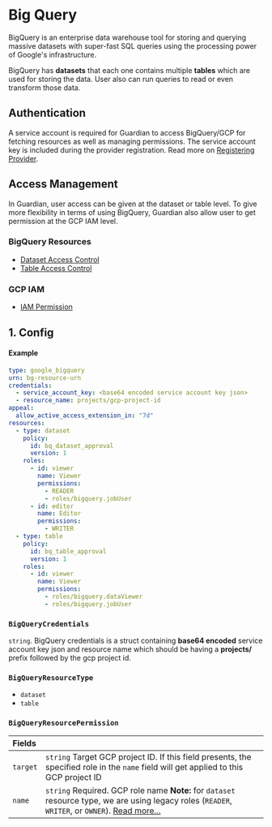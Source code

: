 # Big Query

BigQuery is an enterprise data warehouse tool for storing and querying massive datasets with super-fast SQL queries using the processing power of Google's infrastructure.

BigQuery has **datasets** that each one contains multiple **tables** which are used for storing the data. User also can run queries to read or even transform those data.

## Authentication

A service account is required for Guardian to access BigQuery/GCP for fetching resources as well as managing permissions. The service account key is included during the provider registration. Read more on [Registering Provider](../guides/managing-providers.md#registering-provider).

## Access Management

In Guardian, user access can be given at the dataset or table level. To give more flexibility in terms of using BigQuery, Guardian also allow user to get permission at the GCP IAM level.

### BigQuery Resources

- [Dataset Access Control](https://cloud.google.com/bigquery/docs/dataset-access-controls)
- [Table Access Control](https://cloud.google.com/bigquery/docs/table-access-controls-intro)

### GCP IAM

- [IAM Permission](https://cloud.google.com/iam/docs/granting-changing-revoking-access)

## 1. Config

#### Example

```yaml
type: google_bigquery
urn: bg-resource-urn
credentials:
  - service_account_key: <base64 encoded service account key json>
  - resource_name: projects/gcp-project-id
appeal:
  allow_active_access_extension_in: "7d"
resources:
  - type: dataset
    policy:
      id: bq_dataset_approval
      version: 1
    roles:
      - id: viewer
        name: Viewer
        permissions:
          - READER
          - roles/bigquery.jobUser
      - id: editor
        name: Editor
        permissions:
          - WRITER
  - type: table
    policy:
      id: bq_table_approval
      version: 1
    roles:
      - id: viewer
        name: Viewer
        permissions:
          - roles/bigquery.dataViewer
          - roles/bigquery.jobUser
```

### `BigQueryCredentials`

`string`. BigQuery credentials is a struct containing **base64 encoded** service account key json and resource name which should be having a **projects/** prefix followed by the gcp project id.

### `BigQueryResourceType`

- `dataset`
- `table`

### `BigQueryResourcePermission`

| Fields   |                                                                                                                                                                                                                                                                               |
| :------- | :---------------------------------------------------------------------------------------------------------------------------------------------------------------------------------------------------------------------------------------------------------------------------- |
| `target` | `string` Target GCP project ID. If this field presents, the specified role in the `name` field will get applied to this GCP project ID                                                                                                                                        |
| `name`   | `string` Required. GCP role name **Note:** for `dataset` resource type, we are using legacy roles \(`READER`, `WRITER`, or `OWNER`\). [Read more...](https://cloud.google.com/bigquery/docs/reference/rest/v2/datasets#:~:text=Required.%20An%20IAM,back%20as%20%22OWNER%22.) |
